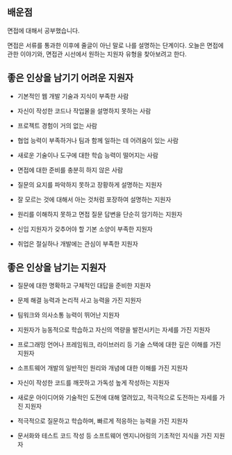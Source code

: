 ## 배운점
면접에 대해서 공부했습니다.

면접은 서류를 통과한 이후에 줄글이 아닌 말로 나를 설명하는 단계이다.
오늘은 면접에 관한 이야기와, 면접관 시선에서 원하는 지원자 유형을 찾아보려고 한다.

## 좋은 인상을 남기기 어려운 지원자
- 기본적인 웹 개발 기술과 지식이 부족한 사람

- 자신이 작성한 코드나 작업물을 설명하지 못하는 사람
- 프로젝트 경험이 거의 없는 사람
- 협업 능력이 부족하거나 팀과 함께 일하는 데 어려움이 있는 사람
- 새로운 기술이나 도구에 대한 학습 능력이 떨어지는 사람
- 면접에 대한 준비를 충분히 하지 않은 사람
- 질문의 요지를 파악하지 못하고 장황하게 설명하는 지원자
- 잘 모르는 것에 대해서 아는 것처럼 포장하여 설명하는 지원자
- 원리를 이해하지 못하고 면접 질문 답변을 단순히 암기하는 지원자
- 신입 지원자가 갖추어야 할 기본 소양이 부족한 지원자
- 취업은 절실하나 개발에는 관심이 부족한 지원자

## 좋은 인상을 남기는 지원자
- 질문에 대한 명확하고 구체적인 대답을 준비한 지원자

- 문제 해결 능력과 논리적 사고 능력을 가진 지원자
- 팀워크와 의사소통 능력이 뛰어난 지원자
- 지원자가 능동적으로 학습하고 자신의 역량을 발전시키는 자세를 가진 지원자
- 프로그래밍 언어나 프레임워크, 라이브러리 등 기술 스택에 대한 깊은 이해를 가진 지원자
- 소프트웨어 개발의 일반적인 원리와 개념에 대한 이해를 가진 지원자
- 자신이 작성한 코드를 깨끗하고 가독성 높게 작성하는 지원자
- 새로운 아이디어와 기술적인 도전에 대해 열려있고, 적극적으로 도전하는 자세를 가진 지원자
- 적극적으로 질문하고 학습하며, 빠르게 적응하는 능력을 가진 지원자
- 문서화와 테스트 코드 작성 등 소프트웨어 엔지니어링의 기초적인 지식을 가진 지원자

